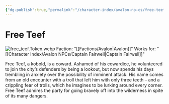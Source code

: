 ```yaml
---
{"dg-publish":true,"permalink":"/character-index/avalon-np-cs/free-teef/","title":"Free Teef","tags":["Avalon","NPC"],"created":"2025-05-30T19:47:49.000-05:00"}
---
```


# Free Teef
![free_teef.Token.webp](/img/user/Assets/Voidbound%20token%20images/free_teef.Token.webp)
Faction: "[[Factions/Avalon\|Avalon]]"
Works for: "[[Character Index/Avalon NPCs/Captain Fairwell\|Captain Fairwell]]"

Free Teef, a kobold, is a coward. Ashamed of his cowardice, he volunteered to join the city’s defenders by being a lookout, but now spends his days trembling in anxiety over the possibility of imminent attack. His name comes from an old encounter with a troll that left him with only three teeth – and a crippling fear of trolls, which he imagines to be lurking around every corner. Free Teef admires the party for going bravely off into the wilderness in spite of its many dangers.